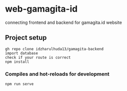 # web-gamagita-id
connecting frontend and backend for gamagita.id website

## Project setup
```
gh repo clone idzharulhuda13/gamagita-backend
import database
check if your route is correct
npm install
```

### Compiles and hot-reloads for development
```
npm run serve
```
